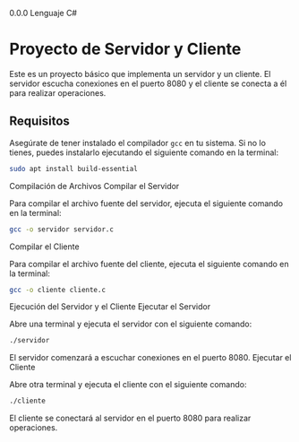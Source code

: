 0.0.0 Lenguaje C#
# Proyecto de Servidor y Cliente

Este es un proyecto básico que implementa un servidor y un cliente. El servidor escucha conexiones en el puerto 8080 y el cliente se conecta a él para realizar operaciones.

## Requisitos

Asegúrate de tener instalado el compilador `gcc` en tu sistema. Si no lo tienes, puedes instalarlo ejecutando el siguiente comando en la terminal:
```bash
sudo apt install build-essential
```
Compilación de Archivos
Compilar el Servidor

Para compilar el archivo fuente del servidor, ejecuta el siguiente comando en la terminal:
```bash
gcc -o servidor servidor.c
```
Compilar el Cliente

Para compilar el archivo fuente del cliente, ejecuta el siguiente comando en la terminal:
```bash
gcc -o cliente cliente.c
```
Ejecución del Servidor y el Cliente
Ejecutar el Servidor

Abre una terminal y ejecuta el servidor con el siguiente comando:
```bash
./servidor
```
El servidor comenzará a escuchar conexiones en el puerto 8080.
Ejecutar el Cliente

Abre otra terminal y ejecuta el cliente con el siguiente comando:
```bash
./cliente
```
El cliente se conectará al servidor en el puerto 8080 para realizar operaciones.
